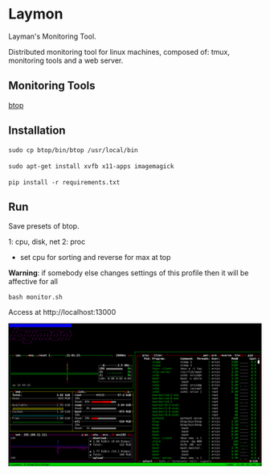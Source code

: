 # Laymon

Layman's Monitoring Tool.

Distributed monitoring tool for linux machines, composed of: tmux, monitoring tools and a web server.

## Monitoring Tools

[btop](https://github.com/aristocratos/btop)

## Installation

```
sudo cp btop/bin/btop /usr/local/bin

sudo apt-get install xvfb x11-apps imagemagick

pip install -r requirements.txt
```

## Run

Save presets of btop.

1: cpu, disk, net
2: proc

- set cpu for sorting and reverse for max at top

**Warning**: if somebody else changes settings of this profile then it will be affective for all

```
bash monitor.sh
```

Access at http://localhost:13000

![Sample](./sample.jpg)

